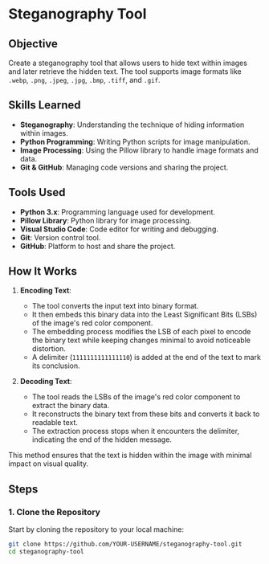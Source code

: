 # Steganography Tool

## Objective
Create a steganography tool that allows users to hide text within images and later retrieve the hidden text. The tool supports image formats like `.webp`, `.png`, `.jpeg`, `.jpg`, `.bmp`, `.tiff`, and `.gif`.


## Skills Learned
- **Steganography**: Understanding the technique of hiding information within images.
- **Python Programming**: Writing Python scripts for image manipulation.
- **Image Processing**: Using the Pillow library to handle image formats and data.
- **Git & GitHub**: Managing code versions and sharing the project.

## Tools Used
- **Python 3.x**: Programming language used for development.
- **Pillow Library**: Python library for image processing.
- **Visual Studio Code**: Code editor for writing and debugging.
- **Git**: Version control tool.
- **GitHub**: Platform to host and share the project.

## How It Works

1. **Encoding Text**:
   - The tool converts the input text into binary format.
   - It then embeds this binary data into the Least Significant Bits (LSBs) of the image's red color component.
   - The embedding process modifies the LSB of each pixel to encode the binary text while keeping changes minimal to avoid noticeable distortion.
   - A delimiter (`1111111111111110`) is added at the end of the text to mark its conclusion.

2. **Decoding Text**:
   - The tool reads the LSBs of the image's red color component to extract the binary data.
   - It reconstructs the binary text from these bits and converts it back to readable text.
   - The extraction process stops when it encounters the delimiter, indicating the end of the hidden message.

This method ensures that the text is hidden within the image with minimal impact on visual quality.

## Steps

### 1. Clone the Repository
Start by cloning the repository to your local machine:
```bash
git clone https://github.com/YOUR-USERNAME/steganography-tool.git
cd steganography-tool
